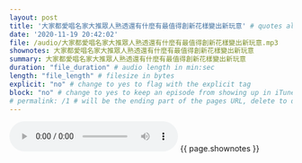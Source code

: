 ```yaml
---
layout: post
title: '大家都愛唱名家大推眾人熟透還有什麼有最值得創新花樣變出新玩意' # quotes allow forbidden characters like the colon
date: '2020-11-19 20:42:02'
file: /audio/大家都愛唱名家大推眾人熟透還有什麼有最值得創新花樣變出新玩意.mp3
shownotes: 大家都愛唱名家大推眾人熟透還有什麼有最值得創新花樣變出新玩意
summary: 大家都愛唱名家大推眾人熟透還有什麼有最值得創新花樣變出新玩意
duration: "file_duration" # audio length in min:sec
length: "file_length" # filesize in bytes
explicit: "no" # change to yes to flag with the explicit tag
block: "no" # change to yes to keep an episode from showing up in iTunes
# permalink: /1 # will be the ending part of the pages URL, delete to default to the title
---
```


<audio controls>
<source src="{{site.url}}{{site.baseurl}}{{ page.file }}" type="audio/x-mp3">
Your browser does not support the audio element.
</audio>
{{ page.shownotes }}
